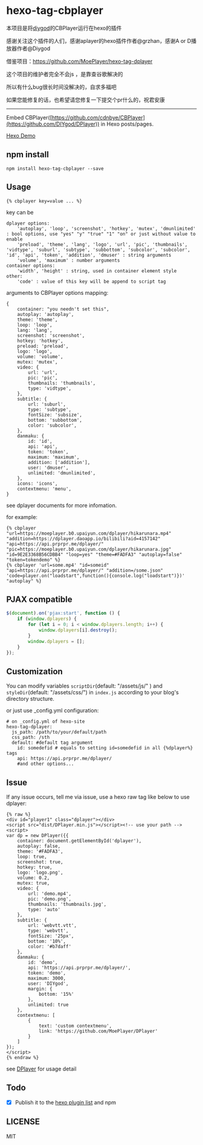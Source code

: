 # hexo-tag-cbplayer
本项目是将[diygod](https://github.com/cdnbye)的CBPlayer运行在hexo的插件

感谢关注这个插件的人们，感谢aplayer的hexo插件作者@grzhan，感谢A or D播放器作者@Diygod

借鉴项目：https://github.com/MoePlayer/hexo-tag-dplayer

这个项目的维护者完全不会js ，是靠查谷歌解决的

所以有什么bug很长时间没解决的，自求多福吧

如果您能修复的话，也希望请您修复一下提交个pr什么的，祝君安康


---------------------------------------------



Embed CBPlayer([https://github.com/cdnbye/CBPlayer](https://github.com/DIYgod/DPlayer)) in Hexo posts/pages.

[Hexo Demo](https://galgamer.xyz/article/32619#%E5%B1%8F%E5%B9%95%E6%88%AA%E5%9C%96)


## npm install

	npm install hexo-tag-cbplayer --save

## Usage

	{% cbplayer key=value ... %}

key can be 

    dplayer options:
        'autoplay', 'loop', 'screenshot', 'hotkey', 'mutex', 'dmunlimited' : bool options, use "yes" "y" "true" "1" "on" or just without value to enable
        'preload', 'theme', 'lang', 'logo', 'url', 'pic', 'thumbnails', 'vidtype', 'suburl', 'subtype', 'subbottom', 'subcolor', 'subcolor', 'id', 'api', 'token', 'addition', 'dmuser' : string arguments
        'volume', 'maximum' : number arguments
    container options:
        'width', 'height' : string, used in container element style
    other:
        'code' : value of this key will be append to script tag

arguments to CBPlayer options mapping:

    {
        container: "you needn't set this",
        autoplay: 'autoplay',
        theme: 'theme',
        loop: 'loop',
        lang: 'lang',
        screenshot: 'screenshot',
        hotkey: 'hotkey',
        preload: 'preload',
        logo: 'logo',
        volume: 'volume',
        mutex: 'mutex',
        video: {
            url: 'url',
            pic: 'pic',
            thumbnails: 'thumbnails',
            type: 'vidtype',
        },
        subtitle: {
            url: 'suburl',
            type: 'subtype',
            fontSize: 'subsize',
            bottom: 'subbottom',
            color: 'subcolor',
        },
        danmaku: {
            id: 'id',
            api: 'api',
            token: 'token',
            maximum: 'maximum',
            addition: ['addition'],
            user: 'dmuser',
            unlimited: 'dmunlimited',
        },
        icons: 'icons',
        contextmenu: 'menu',
    }
    
see dplayer documents for more infomation.

for example:

    {% cbplayer "url=https://moeplayer.b0.upaiyun.com/dplayer/hikarunara.mp4" "addition=https://dplayer.daoapp.io/bilibili?aid=4157142" "api=https://api.prprpr.me/dplayer/" "pic=https://moeplayer.b0.upaiyun.com/dplayer/hikarunara.jpg" "id=9E2E3368B56CDBB4" "loop=yes" "theme=#FADFA3" "autoplay=false" "token=tokendemo" %}
    {% cbplayer 'url=some.mp4' "id=someid" "api=https://api.prprpr.me/dplayer/" "addition=/some.json" 'code=player.on("loadstart",function(){console.log("loadstart")})' "autoplay" %} 


## PJAX compatible

```js
$(document).on('pjax:start', function () {
    if (window.dplayers) {
        for (let i = 0; i < window.dplayers.length; i++) {
            window.dplayers[i].destroy();
        }
        window.dplayers = [];
    }
});
```

## Customization

You can modify variables `scriptDir`(default: "/assets/js/" ) and `styleDir`(default: "/assets/css/") in `index.js` according to your blog's directory structure.

or just use _config.yml configuration:

    # on _config.yml of hexo-site
    hexo-tag-dplayer:
      js_path: /path/to/your/default/path
      css_path: /sth
      default: #default tag argument 
        id: somedefid # equals to setting id=somedefid in all {%dplayer%} tags
        api: https://api.prprpr.me/dplayer/
        #and other options...

## Issue

If any issue occurs, tell me via issue, use a hexo raw tag like below to use dplayer:

    {% raw %}
    <div id="player1" class="dplayer"></div>
    <script src="dist/DPlayer.min.js"></script><!-- use your path -->
    <script>
    var dp = new DPlayer({{
        container: document.getElementById('dplayer'),
        autoplay: false,
        theme: '#FADFA3',
        loop: true,
        screenshot: true,
        hotkey: true,
        logo: 'logo.png',
        volume: 0.2,
        mutex: true,
        video: {
            url: 'demo.mp4',
            pic: 'demo.png',
            thumbnails: 'thumbnails.jpg',
            type: 'auto'
        },
        subtitle: {
            url: 'webvtt.vtt',
            type: 'webvtt',
            fontSize: '25px',
            bottom: '10%',
            color: '#b7daff'
        },
        danmaku: {
            id: 'demo',
            api: 'https://api.prprpr.me/dplayer/',
            token: 'demo',
            maximum: 3000,
            user: 'DIYgod',
            margin: {
                bottom: '15%'
            },
            unlimited: true
        },
        contextmenu: [
            {
                text: 'custom contextmenu',
                link: 'https://github.com/MoePlayer/DPlayer'
            }
        ]
    });
    </script>
    {% endraw %}
    
see [DPlayer](https://github.com/DIYgod/DPlayer) for usage detail

## Todo

- [x] Publish it to the [hexo plugin list](https://hexo.io/plugins) and npm

## LICENSE

MIT

